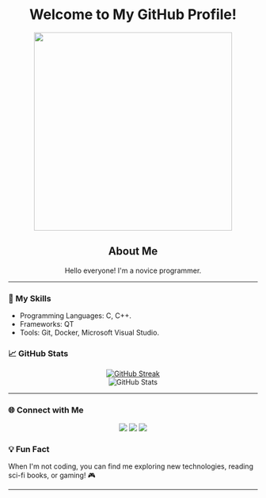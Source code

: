 <H1 align="center">Welcome to My GitHub Profile! </H1>

<div align="center">
  <img src="https://media2.giphy.com/media/v1.Y2lkPTc5MGI3NjExZ2w5a2YzanNoOTVzMnVoc252Y2p6cmZuaWp4MGFwNWxjNW5uMWlnNSZlcD12MV9pbnRlcm5hbF9naWZfYnlfaWQmY3Q9Zw/jj1xut6ZsokKI/giphy.gif" width="400"/>
</div>

<H2 align="center">About Me</H2>
<p align="center">
  Hello everyone! I'm a novice programmer.
</p>

<hr>

<H3>🔧 My Skills</H3>
<ul>
  <li>Programming Languages: С, С++.</li>
  <li>Frameworks: QT</li>
  <li>Tools: Git, Docker, Microsoft Visual Studio.</li>
</ul>

<H3>📈 GitHub Stats</H3>
<div align="center">
  <a href="https://git.io/streak-stats">
    <img src="http://github-readme-streak-stats.herokuapp.com?user=YourPluggg&theme=radical&border_radius=10" alt="GitHub Streak" />
  </a>
  <br>
  <img src="https://github-readme-stats.vercel.app/api?username=YourPluggg&show_icons=true&theme=radical" alt="GitHub Stats" />
</div>

<hr>

<H3>🌐 Connect with Me</H3>
<p align="center">
  <a href="https://github.com/YourPluggg"><img src="https://img.shields.io/badge/GitHub-%2312100E.svg?style=flat-square&logo=github&logoColor=white"/></a>
  <a href="https://twitter.com/your-profile"><img src="https://img.shields.io/badge/Twitter-%231DA1F2.svg?style=flat-square&logo=twitter&logoColor=white"/></a>
  <a href="https://www.linkedin.com/in/your-profile"><img src="https://img.shields.io/badge/LinkedIn-%230077B5.svg?style=flat-square&logo=linkedin&logoColor=white"/></a>
</p>

<H3>💡 Fun Fact</H3>
<p>
  When I'm not coding, you can find me exploring new technologies, reading sci-fi books, or gaming! 🎮
</p>

<hr>


<!--
**YourPluggg/YourPluggg** is a ✨ _special_ ✨ repository because its `README.md` (this file) appears on your GitHub profile.
<div id="header" align="center">
  <iframe src="https://giphy.com/embed/p4w0AMZJa2EtG" width="480" height="359" frameBorder="0" class="giphy-embed" allowFullScreen></iframe><p><a href="https://giphy.com/gifs/crying-berserk-p4w0AMZJa2EtG">via GIPHY</a></p>
</div>

<div id="header" align="center">
  <img src="https://media1.tenor.com/m/DWYqdNlJGEUAAAAC/akashi-emperor.gif" width="500"/>
</div>

Here are some ideas to get you started:

- 🔭 I’m currently working on ...
- 🌱 I’m currently learning ...
- 👯 I’m looking to collaborate on ...
- 🤔 I’m looking for help with ...
- 💬 Ask me about ...
- 📫 How to reach me: ...
- 😄 Pronouns: ...
- ⚡ Fun fact: ...


<H1 align="center">Hi, everybody 👋</H1>
<div id="header" align="center">
  <img src="https://media1.tenor.com/m/Fb_fs8F8m34AAAAC/guts.gif" width="500"/>
</div>
<H1>Some information about me</H1>
<H3>- I Miss, but working</H3>
<h3>- It turns out I'm quite popular 😄
<br>
<img src="https://komarev.com/ghpvc/?username=your-github-username&style=flat-square&color=blue" alt=""/>
</h3>
<H3>- My activity</H3>
<a href="https://git.io/streak-stats"><img src="http://github-readme-streak-stats.herokuapp.com?user=YourPluggg&theme=dark&border_radius=11.1" alt="GitHub Streak" /></a>



-->
